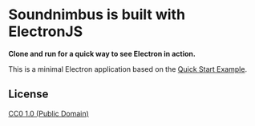 # Soundnimbus is built with ElectronJS

**Clone and run for a quick way to see Electron in action.**

This is a minimal Electron application based on the [Quick Start Example](https://github.com/electron/electron-quick-start).

## License

[CC0 1.0 (Public Domain)](LICENSE.md)
